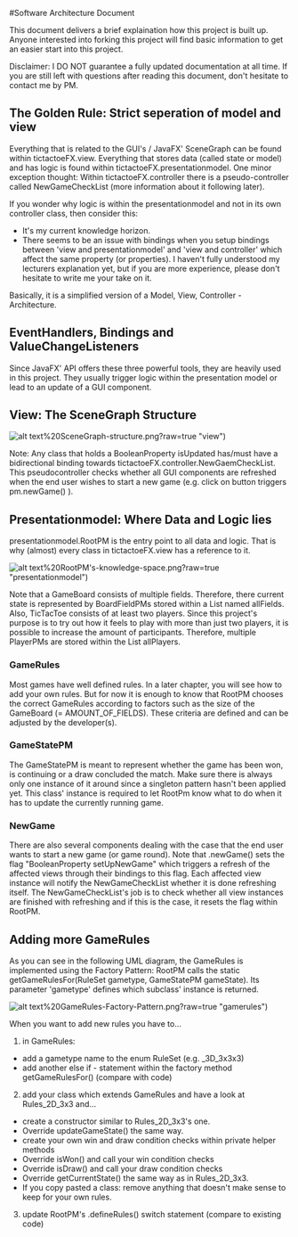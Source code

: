 #Software Architecture Document

This document delivers a brief explaination how this project is built up. Anyone interested into forking this project will find basic information to get an easier start into this project. 

Disclaimer: I DO NOT guarantee a fully updated documentation at all time. If you are still left with questions after reading this document, don't hesitate to contact me by PM.


## The Golden Rule: Strict seperation of model and view

Everything that is related to the GUI's / JavaFX' SceneGraph can be found within tictactoeFX.view.
Everything that stores data (called state or model) and has logic is found within tictactoeFX.presentationmodel. One minor exception thought: Within tictactoeFX.controller there is a pseudo-controller called NewGameCheckList (more information about it following later).

If you wonder why logic is within the presentationmodel and not in its own controller class, then consider this:
- It's my current knowledge horizon.
- There seems to be an issue with bindings when you setup bindings between 'view and presentationmodel' and 'view and controller' which affect the same property (or properties). I haven't fully understood my lecturers explanation yet, but if you are more experience, please don't hesitate to write me your take on it.
 
 
 Basically, it is a simplified version of a Model, View, Controller - Architecture.
 
 
 
## EventHandlers, Bindings and ValueChangeListeners
 
Since JavaFX' API offers these three powerful tools, they are heavily used in this project. They usually trigger logic within the presentation model or lead to an update of a GUI component. 



## View: The SceneGraph Structure

![alt text](https://github.com/AceVanCleef/tictactoeFX/blob/master/Documentation/UML/2)%20SceneGraph-structure.png?raw=true "view")

Note: Any class that holds a BooleanProperty isUpdated has/must have a bidirectional binding towards tictactoeFX.controller.NewGaemCheckList. This pseudocontroller checks whether all GUI components are refreshed when the end user wishes to start a new game (e.g. click on button triggers pm.newGame() ).



## Presentationmodel: Where Data and Logic lies

presentationmodel.RootPM is the entry point to all data and logic. That is why (almost) every class in tictactoeFX.view has a reference to it.

![alt text](https://github.com/AceVanCleef/tictactoeFX/blob/master/Documentation/UML/1)%20RootPM's-knowledge-space.png?raw=true "presentationmodel")

Note that a GameBoard consists of multiple fields. Therefore, there current state is represented by BoardFieldPMs stored within a List named allFields. Also, TicTacToe consists of at least two players. 
Since this project's purpose is to try out how it feels to play with more than just two players, it is possible to increase the amount of participants. Therefore, 
multiple PlayerPMs are stored within the List allPlayers.

### GameRules
Most games have well defined rules. In a later chapter, you will see how to add your own rules. But for now it is enough to know that RootPM chooses the correct GameRules according to factors such as the size 
of the GameBoard (= AMOUNT_OF_FIELDS). These criteria are defined and can be adjusted by the developer(s).

### GameStatePM
The GameStatePM is meant to represent whether the game has been won, is continuing or a draw concluded the match. Make sure there is always only one instance of it around since a singleton pattern hasn't been applied yet.
This class' instance is required to let RootPm know what to do when it has to update the currently running game.

### NewGame
There are also several components dealing with the case that the end user wants to start a new game (or game round). Note that 
.newGame() sets the flag "BooleanProperty setUpNewGame" which triggers a refresh of the affected views through their bindings to this flag. 
Each affected view instance will notify the NewGameCheckList whether it is done refreshing itself. The NewGameCheckList's job is to check whether 
all view instances are finished with refreshing and if this is the case, it resets the flag within RootPM.


## Adding more GameRules

As you can see in the following UML diagram, the GameRules  is implemented using the Factory Pattern: RootPM calls the static getGameRulesFor(RuleSet gametype, GameStatePM gameState).
Its parameter 'gametype' defines which subclass' instance is returned.

![alt text](https://github.com/AceVanCleef/tictactoeFX/blob/master/Documentation/UML/3)%20GameRules-Factory-Pattern.png?raw=true "gamerules")

When you want to add new rules you have to...  
 1) in GameRules: 
 - add a gametype name to the enum RuleSet (e.g. _3D_3x3x3)
 - add another else if - statement within the factory method getGameRulesFor() (compare with code)
 2) add your class which extends GameRules and have a look at Rules_2D_3x3 and...
 - create a constructor similar to Rules_2D_3x3's one.
 - Override updateGameState() the same way.
 - create your own win and draw condition checks within private helper methods
 - Override isWon() and call your win condition checks
 - Override isDraw() and call your draw condition checks
 - Override getCurrentState() the same way as in Rules_2D_3x3.
 - If you copy pasted a class: remove anything that doesn't make sense to keep for your own rules.
 3) update RootPM's .defineRules() switch statement (compare to existing code)
 

## 